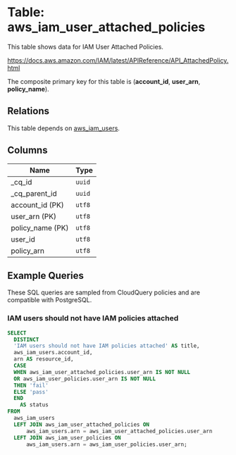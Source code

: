 # Table: aws_iam_user_attached_policies

This table shows data for IAM User Attached Policies.

https://docs.aws.amazon.com/IAM/latest/APIReference/API_AttachedPolicy.html

The composite primary key for this table is (**account_id**, **user_arn**, **policy_name**).

## Relations

This table depends on [aws_iam_users](aws_iam_users.md).

## Columns

| Name          | Type          |
| ------------- | ------------- |
|_cq_id|`uuid`|
|_cq_parent_id|`uuid`|
|account_id (PK)|`utf8`|
|user_arn (PK)|`utf8`|
|policy_name (PK)|`utf8`|
|user_id|`utf8`|
|policy_arn|`utf8`|

## Example Queries

These SQL queries are sampled from CloudQuery policies and are compatible with PostgreSQL.

### IAM users should not have IAM policies attached

```sql
SELECT
  DISTINCT
  'IAM users should not have IAM policies attached' AS title,
  aws_iam_users.account_id,
  arn AS resource_id,
  CASE
  WHEN aws_iam_user_attached_policies.user_arn IS NOT NULL
  OR aws_iam_user_policies.user_arn IS NOT NULL
  THEN 'fail'
  ELSE 'pass'
  END
    AS status
FROM
  aws_iam_users
  LEFT JOIN aws_iam_user_attached_policies ON
      aws_iam_users.arn = aws_iam_user_attached_policies.user_arn
  LEFT JOIN aws_iam_user_policies ON
      aws_iam_users.arn = aws_iam_user_policies.user_arn;
```


